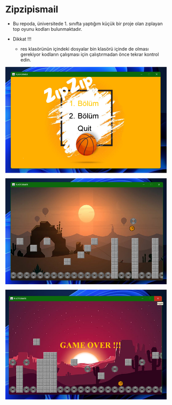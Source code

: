 # Zipzipismail

* Bu repoda, üniversitede 1. sınıfta yaptığım küçük bir proje olan zıplayan top oyunu kodları bulunmaktadır.

* Dikkat !!! 
    * res klasörünün içindeki dosyalar bin klasörü içinde de olması gerekiyor kodların çalışması  için çalıştırmadan önce tekrar kontrol edin.

![img](https://github.com/emirkvrak/Zipzipismail/blob/main/GitReadmeResim/GitZipzipismailResim1.png)


![img](https://github.com/emirkvrak/Zipzipismail/blob/main/GitReadmeResim/GitZipzipismailResim2.png)


![img](https://github.com/emirkvrak/Zipzipismail/blob/main/GitReadmeResim/GitZipzipismailResim3.png)